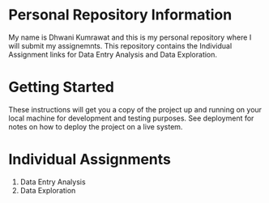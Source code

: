 # Personal Repository Information
My name is Dhwani Kumrawat and this is my personal repository where I will submit my assignemnts. This repository contains the Individual Assignment links for Data Entry Analysis and Data Exploration.

# Getting Started
These instructions will get you a copy of the project up and running on your local machine for development and testing purposes. See deployment for notes on how to deploy the project on a live system.

# Individual Assignments
1. Data Entry Analysis 
2. Data Exploration
